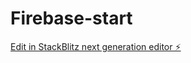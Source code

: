 # Firebase-start

[Edit in StackBlitz next generation editor ⚡️](https://stackblitz.com/~/github.com/Ariv-Fernandes/Firebase-start)